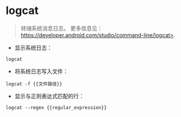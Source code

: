 # logcat

> 转储系统消息日志。
> 更多信息见：https://developer.android.com/studio/command-line/logcat>.

- 显示系统日志：

`logcat`

- 将系统日志写入文件：

`logcat -f {{文件路径}}`

- 显示与正则表达式匹配的行：

`logcat --regex {{regular_expression}}`
